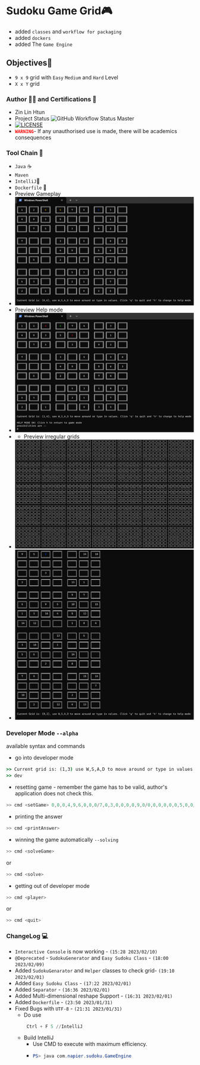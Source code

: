 # Sudoku Game Grid🎮
- added `classes` and `workflow for packaging`
- added `dockers`
- added The `Game Engine`

## Objectives🎯
- `9 x 9` grid with `Easy` `Medium` and `Hard` Level
- `X x Y` grid 

### Author 👨‍💻 and Certifications 📜
- Zin Lin Htun
- Project Status ![GitHub Workflow Status Master](https://img.shields.io/github/actions/workflow/status/zin-lin/Sudoku/main.yml)
- [![LICENSE](https://img.shields.io/github/license/zin-lin/Sudoku.svg?style=flat-square)](https://github.com/zin-lin/Sudoku/blob/main/LICENCE)
- <b style='color:red'>`WARNING`</b>- If any unauthorised use is made, there will be academics consequences

### Tool Chain 🔨 
- `Java` ☕
- `Maven`
- `IntelliJ`📱
- `Dockerfile` 🐳
- Preview Gameplay
- ![alt text](./3x3.png)
- Preview Help mode
- ![alt text](./7xh.png)
- - Preview irregular grids
- ![alt text](./7x7.png)
- ![alt text](./sxs.png)

### Developer Mode `--alpha`
available syntax and commands
- go into developer mode
```cmd
>> Current grid is: (1,3) use W,S,A,D to move around or type in values
>> dev 
```
- resetting game - remember the game has to be valid, author's application does not check this.
```powershell
>> cmd <setGame> 0,0,0,4,9,6,0,0,0/7,0,3,0,0,0,0,9,0/0,0,0,0,0,0,5,0,0/0,8,4,7,0,0,0,0,0/0,0,0,0,0,0,0,5,2/3,0,0,1,0,0,7,0,0/0,4,0,0,5,0,0,2,7/6,0,0,8,0,9,0,0,3/0,0,0,0,0,4,0,0,0/
```
- printing the answer 
```powershell
>> cmd <printAnswer>
```
- winning the game automatically `--solving`
```powershell
>> cmd <solveGame>
```
or
```powershell
>> cmd <solve>
```
- getting out of developer mode
```powershell
>> cmd <player>
```
or
```powershell
>> cmd <quit>
```


### ChangeLog 💻
- `Interactive Console` is now working - `(15:28 2023/02/10)`
- `@Deprecated` - `SudokuGenerator` and `Easy Sudoku Class` - `(18:00 2023/02/09)` 
- Added `SudokuGenarator` and `Helper` classes to check grid- `(19:10 2023/02/01)`
- Added `Easy Sudoku Class` - `(17:22 2023/02/01)`
- Added `Separator` - `(16:36 2023/02/01)`
- Added Multi-dimensional reshape Support - `(16:31 2023/02/01)`
- Added `Dockerfile` - `(23:50 2023/01/31)`
- Fixed Bugs with `UTF-8` - `(21:31 2023/01/31)`
  - Do use 
    ```powershell
     Ctrl + F 5 //IntelliJ
    ```
  - Build IntelliJ
    - Use CMD to execute with maximum efficiency.
    - ```powershell
      PS> java com.napier.sudoku.GameEngine
      ```
